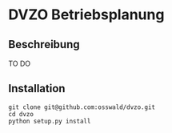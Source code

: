 # DVZO Betriebsplanung
## Beschreibung
TO DO

## Installation
```
git clone git@github.com:osswald/dvzo.git
cd dvzo
python setup.py install
```
